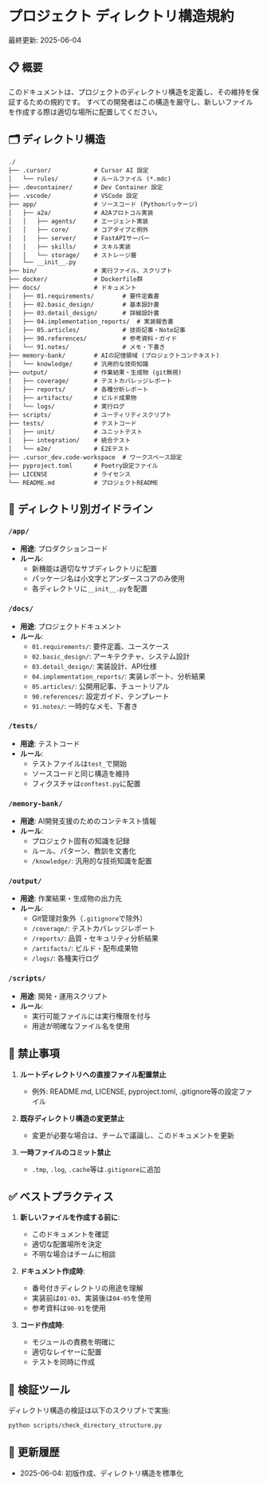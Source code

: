 # プロジェクト ディレクトリ構造規約

最終更新: 2025-06-04

## 📋 概要

このドキュメントは、プロジェクトのディレクトリ構造を定義し、その維持を保証するための規約です。
すべての開発者はこの構造を厳守し、新しいファイルを作成する際は適切な場所に配置してください。

## 🗂️ ディレクトリ構造

```
./
├── .cursor/            # Cursor AI 設定
│   └── rules/          # ルールファイル (*.mdc)
├── .devcontainer/      # Dev Container 設定
├── .vscode/            # VSCode 設定
├── app/                # ソースコード (Pythonパッケージ)
│   ├── a2a/            # A2Aプロトコル実装
│   │   ├── agents/     # エージェント実装
│   │   ├── core/       # コアタイプと例外
│   │   ├── server/     # FastAPIサーバー
│   │   ├── skills/     # スキル実装
│   │   └── storage/    # ストレージ層
│   └── __init__.py
├── bin/                # 実行ファイル、スクリプト
├── docker/             # Dockerfile群
├── docs/               # ドキュメント
│   ├── 01.requirements/        # 要件定義書
│   ├── 02.basic_design/        # 基本設計書
│   ├── 03.detail_design/       # 詳細設計書
│   ├── 04.implementation_reports/  # 実装報告書
│   ├── 05.articles/            # 技術記事・Note記事
│   ├── 90.references/          # 参考資料・ガイド
│   └── 91.notes/               # メモ・下書き
├── memory-bank/        # AIの記憶領域 (プロジェクトコンテキスト)
│   └── knowledge/      # 汎用的な技術知識
├── output/             # 作業結果・生成物 (git無視)
│   ├── coverage/       # テストカバレッジレポート
│   ├── reports/        # 各種分析レポート
│   ├── artifacts/      # ビルド成果物
│   └── logs/           # 実行ログ
├── scripts/            # ユーティリティスクリプト
├── tests/              # テストコード
│   ├── unit/           # ユニットテスト
│   ├── integration/    # 統合テスト
│   └── e2e/            # E2Eテスト
├── .cursor_dev.code-workspace  # ワークスペース設定
├── pyproject.toml      # Poetry設定ファイル
├── LICENSE             # ライセンス
└── README.md           # プロジェクトREADME
```

## 📁 ディレクトリ別ガイドライン

### `/app/`
- **用途**: プロダクションコード
- **ルール**: 
  - 新機能は適切なサブディレクトリに配置
  - パッケージ名は小文字とアンダースコアのみ使用
  - 各ディレクトリに`__init__.py`を配置

### `/docs/`
- **用途**: プロジェクトドキュメント
- **ルール**:
  - `01.requirements/`: 要件定義、ユースケース
  - `02.basic_design/`: アーキテクチャ、システム設計
  - `03.detail_design/`: 実装設計、API仕様
  - `04.implementation_reports/`: 実装レポート、分析結果
  - `05.articles/`: 公開用記事、チュートリアル
  - `90.references/`: 設定ガイド、テンプレート
  - `91.notes/`: 一時的なメモ、下書き

### `/tests/`
- **用途**: テストコード
- **ルール**:
  - テストファイルは`test_`で開始
  - ソースコードと同じ構造を維持
  - フィクスチャは`conftest.py`に配置

### `/memory-bank/`
- **用途**: AI開発支援のためのコンテキスト情報
- **ルール**:
  - プロジェクト固有の知識を記録
  - ルール、パターン、教訓を文書化
  - `/knowledge/`: 汎用的な技術知識を配置

### `/output/`
- **用途**: 作業結果・生成物の出力先
- **ルール**:
  - Git管理対象外（`.gitignore`で除外）
  - `/coverage/`: テストカバレッジレポート
  - `/reports/`: 品質・セキュリティ分析結果
  - `/artifacts/`: ビルド・配布成果物
  - `/logs/`: 各種実行ログ

### `/scripts/`
- **用途**: 開発・運用スクリプト
- **ルール**:
  - 実行可能ファイルには実行権限を付与
  - 用途が明確なファイル名を使用

## 🚫 禁止事項

1. **ルートディレクトリへの直接ファイル配置禁止**
   - 例外: README.md, LICENSE, pyproject.toml, .gitignore等の設定ファイル

2. **既存ディレクトリ構造の変更禁止**
   - 変更が必要な場合は、チームで議論し、このドキュメントを更新

3. **一時ファイルのコミット禁止**
   - `.tmp`, `.log`, `.cache`等は`.gitignore`に追加

## ✅ ベストプラクティス

1. **新しいファイルを作成する前に**:
   - このドキュメントを確認
   - 適切な配置場所を決定
   - 不明な場合はチームに相談

2. **ドキュメント作成時**:
   - 番号付きディレクトリの用途を理解
   - 実装前は`01-03`、実装後は`04-05`を使用
   - 参考資料は`90-91`を使用

3. **コード作成時**:
   - モジュールの責務を明確に
   - 適切なレイヤーに配置
   - テストを同時に作成

## 🔧 検証ツール

ディレクトリ構造の検証は以下のスクリプトで実施:
```bash
python scripts/check_directory_structure.py
```

## 📝 更新履歴

- 2025-06-04: 初版作成、ディレクトリ構造を標準化